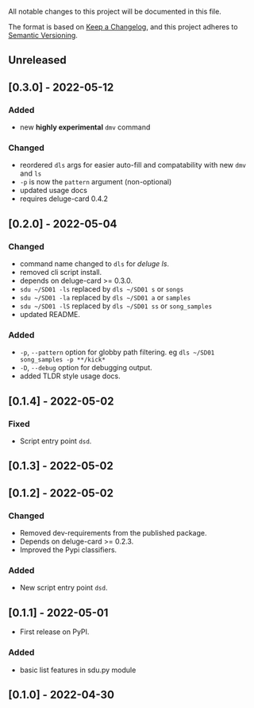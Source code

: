 
All notable changes to this project will be documented in this file.

The format is based on [Keep a Changelog](https://keepachangelog.com/en/1.0.0/),
and this project adheres to [Semantic Versioning](https://semver.org/spec/v2.0.0.html).

## Unreleased

## [0.3.0] - 2022-05-12
### Added
- new **highly experimental** `dmv` command 

### Changed
- reordered `dls` args for easier auto-fill and compatability with new `dmv` and `ls`
- `-p` is now the `pattern` argument (non-optional)
- updated usage docs
- requires deluge-card 0.4.2

## [0.2.0] - 2022-05-04
### Changed
- command name changed to `dls` for *deluge ls*.
- removed cli script install.
- depends on deluge-card >= 0.3.0.
- `sdu ~/SD01 -ls` replaced by `dls ~/SD01 s` or `songs`
- `sdu ~/SD01 -la` replaced by `dls ~/SD01 a` or `samples`
- `sdu ~/SD01 -lS` replaced by `dls ~/SD01 ss` or `song_samples`
- updated README.

### Added
- `-p`, `--pattern` option for globby path filtering. eg `dls ~/SD01 song_samples -p **/kick*`
- `-D`, `--debug` option for debugging output.
- added TLDR style usage docs.

## [0.1.4] - 2022-05-02
### Fixed
- Script entry point `dsd`.

## [0.1.3] - 2022-05-02

## [0.1.2] - 2022-05-02
### Changed
- Removed dev-requirements from the published package.
- Depends on deluge-card >= 0.2.3.
- Improved the Pypi classifiers.

### Added
- New script entry point `dsd`.

## [0.1.1] - 2022-05-01
 - First release on PyPI.
### Added

 - basic list features in sdu.py module

## [0.1.0] - 2022-04-30

